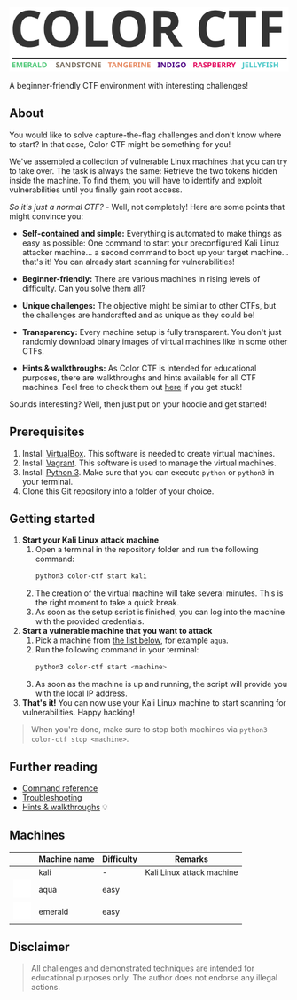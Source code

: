 ![COLOR CTF](logo/logo.svg)

A beginner-friendly CTF environment with interesting challenges!

## About

You would like to solve capture-the-flag challenges and don't know where to start? In that case, Color CTF might be something for you!

We've assembled a collection of vulnerable Linux machines that you can try to take over. The task is always the same: Retrieve the two tokens hidden inside the machine. To find them, you will have to identify and exploit vulnerabilities until you finally gain root access.

*So it's just a normal CTF?* - Well, not completely! Here are some points that might convince you:

- **Self-contained and simple:** Everything is automated to make things as easy as possible: One command to start your preconfigured Kali Linux attacker machine... a second command to boot up your target machine... that's it! You can already start scanning for vulnerabilities!

- **Beginner-friendly:** There are various machines in rising levels of difficulty. Can you solve them all?

- **Unique challenges:** The objective might be similar to other CTFs, but the challenges are handcrafted and as unique as they could be!

- **Transparency:** Every machine setup is fully transparent. You don't just randomly download binary images of virtual machines like in some other CTFs.

- **Hints & walkthroughs:** As Color CTF is intended for educational purposes, there are walkthroughs and hints available for all CTF machines. Feel free to check them out [here](https://github.com/bsamtleben/color-ctf-walkthroughs) if you get stuck!

Sounds interesting? Well, then just put on your hoodie and get started!

## Prerequisites

1. Install [VirtualBox](https://www.virtualbox.org/wiki/Downloads). This software is needed to create virtual machines.
2. Install [Vagrant](https://www.vagrantup.com/downloads). This software is used to manage the virtual machines.
3. Install [Python 3](https://www.python.org/downloads/). Make sure that you can execute `python` or `python3` in your terminal.
4. Clone this Git repository into a folder of your choice.

## Getting started

1. **Start your Kali Linux attack machine**
   1. Open a terminal in the repository folder and run the following command:
      ```bash
      python3 color-ctf start kali
      ```
   2. The creation of the virtual machine will take several minutes. This is the right moment to take a quick break.
   3. As soon as the setup script is finished, you can log into the machine with the provided credentials.
2. **Start a vulnerable machine that you want to attack**
   1. Pick a machine from [the list below](#machines), for example `aqua`.
   2. Run the following command in your terminal:
      ```bash
      python3 color-ctf start <machine>
      ```
   3. As soon as the machine is up and running, the script will provide you with the local IP address.
3. **That's it!**
   You can now use your Kali Linux machine to start scanning for vulnerabilities. Happy hacking!

> When you're done, make sure to stop both machines via `python3 color-ctf stop <machine>`.

## Further reading

- [Command reference](docs/commands.md)
- [Troubleshooting](docs/troubleshooting.md)
- [Hints & walkthroughs](https://github.com/bsamtleben/color-ctf-walkthroughs) 💡

## Machines

| | Machine name | Difficulty | Remarks |
| --- | --- | --- | --- |
|  | kali | - | Kali Linux attack machine |
| ![aqua](logo/icons/aqua.svg) | aqua | easy | |
| ![emerald](logo/icons/emerald.svg) | emerald | easy | |

## Disclaimer
> All challenges and demonstrated techniques are intended for educational purposes only. The author does not endorse any illegal actions.
